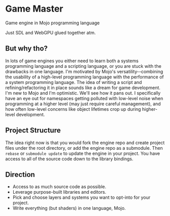 # Game Master

Game engine in Mojo programming language

Just SDL and WebGPU glued together atm.

## But why tho?

In lots of game engines you either need to learn both a systems programming language and a scripting language, or you are stuck with the drawbacks in one language. I'm motivated by Mojo's versatility--combining the usability of a high-level programming language with the performance of a system programming language. The idea of writing a script and refining/refactoring it in place sounds like a dream for game development. I'm new to Mojo and I'm optimistic. We'll see how it pans out. I specifically have an eye out for namespaces getting polluted with low-level noise when programming at a higher level (may just require careful management), and how often low-level concerns like object lifetimes crop up during higher-level development.

## Project Structure

The idea right now is that you would fork the engine repo and create project files under the root directory, or add the engine repo as a submodule. Then `rebase` or `submodule update` to update the engine in your project. You have access to all of the source code down to the library bindings.

## Direction

- Access to as much source code as possible.
- Leverage purpose-built libraries and editors.
- Pick and choose layers and systems you want to opt-into for your project.
- Write everything (but shaders) in one language, Mojo.